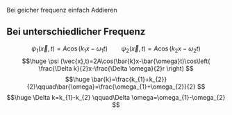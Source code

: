 Bei geicher frequenz einfach Addieren

## Bei unterschiedlicher Frequenz
$$
\psi_{1}(\vec{x},t)=A\cos(k_{1}x-\omega_{1}t) \qquad \psi_{2}(\vec{x},t)=A\cos(k_{2}x-\omega_{2}t)
$$
$$\huge
\psi (\vec{x},t)=2A\cos(\bar{k}x-\bar{\omega}t)\cos\left( \frac{\Delta k}{2}x-\frac{\Delta \omega}{2}r \right)
$$
$$\huge
\bar{k}=\frac{k_{1}+k_{2}}{2}\qquad\bar{\omega}=\frac{\omega_{1}+\omega_{2}}{2}
$$
$$\huge
\Delta k=k_{1}-k_{2} \qquad\Delta \omega=\omega_{1}-\omega_{2}
$$



